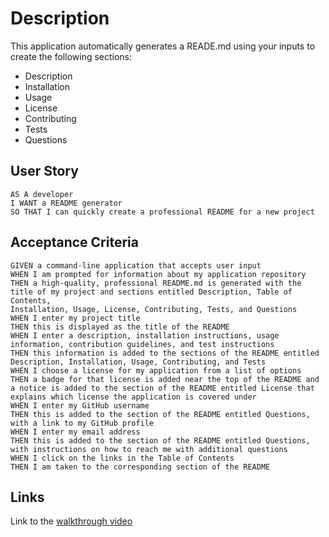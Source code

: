 # Description
This application automatically generates a READE.md using your inputs to create the following sections:
- Description
- Installation
- Usage
- License
- Contributing
- Tests
- Questions

## User Story
```
AS A developer
I WANT a README generator
SO THAT I can quickly create a professional README for a new project
```

## Acceptance Criteria
```
GIVEN a command-line application that accepts user input
WHEN I am prompted for information about my application repository
THEN a high-quality, professional README.md is generated with the title of my project and sections entitled Description, Table of Contents, 
Installation, Usage, License, Contributing, Tests, and Questions
WHEN I enter my project title
THEN this is displayed as the title of the README
WHEN I enter a description, installation instructions, usage information, contribution guidelines, and test instructions
THEN this information is added to the sections of the README entitled Description, Installation, Usage, Contributing, and Tests
WHEN I choose a license for my application from a list of options
THEN a badge for that license is added near the top of the README and a notice is added to the section of the README entitled License that 
explains which license the application is covered under
WHEN I enter my GitHub username
THEN this is added to the section of the README entitled Questions, with a link to my GitHub profile
WHEN I enter my email address
THEN this is added to the section of the README entitled Questions, with instructions on how to reach me with additional questions
WHEN I click on the links in the Table of Contents
THEN I am taken to the corresponding section of the README
```

## Links
Link to the [walkthrough video](https://drive.google.com/file/d/1KcpAh_c57OwXm6xsMZoHVuHZrUEdnu9J/view)
